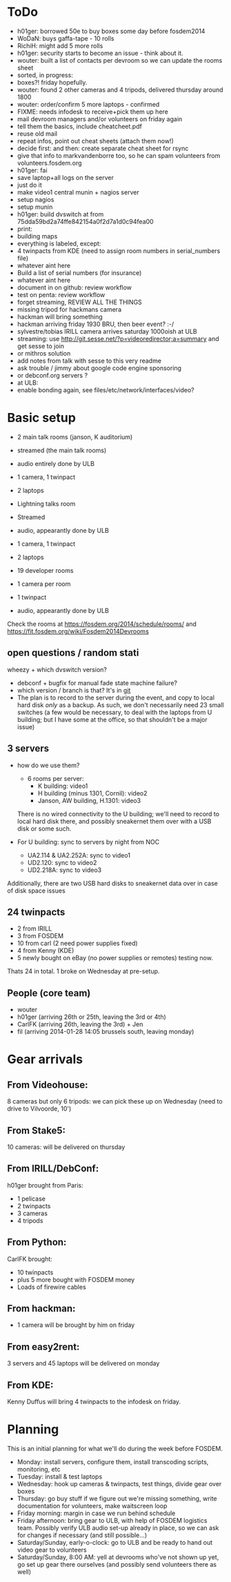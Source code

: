 
ToDo
====
* h01ger: borrowed 50e to buy boxes some day before fosdem2014
* WoDaN: buys gaffa-tape - 10 rolls
 * RichiH: might add 5 more rolls
* h01ger: security starts to become an issue - think about it. 
* wouter: built a list of contacts per devroom so we can update the rooms sheet
* sorted, in progress:
 * boxes?! friday hopefully.
 * wouter: found 2 other cameras and 4 tripods, delivered thursday around 1800
 * wouter: order/confirm 5 more laptops - confirmed
  * FIXME: needs infodesk to receive+pick them up here
* mail devroom managers and/or volunteers on friday again
 * tell them the basics, include cheatcheet.pdf
 * reuse old mail
 * repeat infos, point out cheat sheets (attach them now!)
 * decide first: and then: create separate cheat sheet for rsync
 * give that info to markvandenborre too, so he can spam volunteers from volunteers.fosdem.org
* h01ger: fai
 * save laptop+all logs on the server
  * just do it
 * make video1 central munin + nagios server
  * setup nagios
  * setup munin
* h01ger: build dvswitch at from 75dda59bd2a74ffe842154a0f2d7a1d0c94fea00
* print: 
 * building maps
* everything is labeled, except: 
 * 4 twinpacts from KDE (need to assign room numbers in serial_numbers file) 
 * whatever aint here
* Build a list of serial numbers (for insurance)
 * whatever aint here
* document in on github: review workflow
* test on penta: review workflow
 * forget streaming, REVIEW ALL THE THINGS
* missing tripod for hackmans camera
 * hackman will bring something
* hackman arriving friday 1930 BRU, then beer event? :-/
* sylvestre/tobias IRILL camera arrives saturday 1000oish at ULB
* streaming: use http://git.sesse.net/?p=videoredirector;a=summary and get sesse to join
 * or mithros solution
 * add notes from talk with sesse to this very readme
 * ask trouble / jimmy about google code engine sponsoring
  * or debconf.org servers ?
* at ULB:
 * enable bonding again, see files/etc/network/interfaces/video?

Basic setup
====

* 2 main talk rooms (janson, K auditorium)
 *  streamed (the main talk rooms)
 *  audio entirely done by ULB
 *  1 camera, 1 twinpact
 *  2 laptops

* Lightning talks room
 * Streamed
 * audio, appearantly done by ULB
 * 1 camera, 1 twinpact
 * 2 laptops

* 19 developer rooms
 * 1 camera per room 
 * 1 twinpact
 * audio, appearantly done by ULB

Check the rooms at https://fosdem.org/2014/schedule/rooms/ 
and https://fit.fosdem.org/wiki/Fosdem2014Devrooms 

open questions / random stati
----
 wheezy + which dvswitch version?
  - debconf + bugfix for manual fade state machine failure? 
  - which version / branch is that?
    It's in [git](http://anonscm.debian.org/gitweb/?p=dvswitch/dvswitch.git;a=commit;h=75dda59bd2a74ffe842154a0f2d7a1d0c94fea00)
  - The plan is to record to the server during the event, and copy to
    local hard disk _only_ as a backup. As such, we don't necessarily
    need 23 small switches (a few would be necessary, to deal with the
    laptops from U building; but I have some at the office, so that
    shouldn't be a major issue)


3 servers
----
* how do we use them?
  - 6 rooms per server:
    - K building: video1
    - H building (minus 1301, Cornil): video2
    - Janson, AW building, H.1301: video3
 
  There is no wired connectivity to the U building; we'll need to record
  to local hard disk there, and possibly sneakernet them over with a USB
  disk or some such.

* For U building: sync to servers by night from NOC
  - UA2.114 & UA2.252A: sync to video1
  - UD2.120: sync to video2
  - UD2.218A: sync to video3

Additionally, there are two USB hard disks to sneakernet data over in case of
disk space issues

24 twinpacts
----
* 2 from IRILL
* 3 from FOSDEM
* 10 from carl (2 need power supplies fixed)
* 4 from Kenny (KDE)
* 5 newly bought on eBay (no power supplies or remotes) testing now.

Thats 24 in total. 1 broke on Wednesday at pre-setup.

People (core team)
----
* wouter
* h01ger (arriving 26th or 25th, leaving the 3rd or 4th)
* CarlFK (arriving 26th, leaving the 3rd) + Jen
* fil (arriving 2014-01-28 14:05 brussels south, leaving monday)

Gear arrivals
=============

From Videohouse:
----------------
8 cameras but only 6 tripods: we can pick these up on Wednesday (need to drive to
Vilvoorde, 10')

From Stake5:
------------
10 cameras: will be delivered on thursday


From IRILL/DebConf:
-------------------
h01ger brought from Paris:

- 1 pelicase
- 2 twinpacts
- 3 cameras
- 4 tripods

From Python:
------------
CarlFK brought:

- 10 twinpacts
- plus 5 more bought with FOSDEM money
- Loads of firewire cables

From hackman:
---------
- 1 camera will be brought by him on friday

From easy2rent:
---------------
3 servers and 45 laptops will be delivered on monday

From KDE:
---------
Kenny Duffus will bring 4 twinpacts to the infodesk on friday.

Planning
========

This is an initial planning for what we'll do during the week before FOSDEM.

- Monday: install servers, configure them, install transcoding scripts,
  monitoring, etc
- Tuesday: install & test laptops
- Wednesday: hook up cameras & twinpacts, test things, divide gear over boxes
- Thursday: go buy stuff if we figure out we're missing something, write
  documentation for volunteers, make waitscreen loop
- Friday morning: margin in case we run behind schedule
- Friday afternoon: bring gear to ULB, with help of FOSDEM logistics
  team. Possibly verify ULB audio set-up already in place, so we can ask
  for changes if necessary (and still possible...)
- Saturday/Sunday, early-o-clock: go to ULB and be ready to hand out video gear
  to volunteers
- Saturday/Sunday, 8:00 AM: yell at devrooms who've not shown up yet, go set up
  gear there ourselves (and possibly send volunteers there as well)
